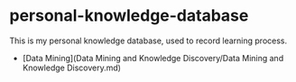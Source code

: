 # personal-knowledge-database

This is my personal knowledge database, used to record learning process.  

- [Data Mining](Data Mining and Knowledge Discovery/Data Mining and Knowledge Discovery.md)




